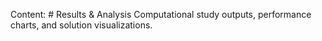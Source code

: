 Content: # Results & Analysis
Computational study outputs, performance charts, and solution visualizations.
